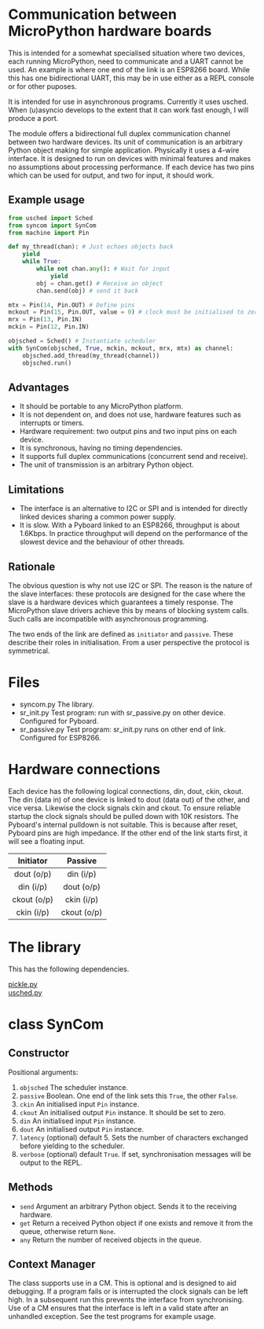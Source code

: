 # Communication between MicroPython hardware boards

This is intended for a somewhat specialised situation where two devices, each running MicroPython,
need to communicate and a UART cannot be used. An example is where one end of the link is an
ESP8266 board. While this has one bidirectional UART, this may be in use either as a REPL console
or for other puposes.

It is intended for use in asynchronous programs. Currently it uses usched. When (u)asyncio develops
to the extent that it can work fast enough, I will produce a port.

The module offers a bidirectional full duplex communication channel between two hardware devices.
Its unit of communication is an arbitrary Python object making for simple application. Physically
it uses a 4-wire interface. It is designed to run on devices with minimal features and makes no
assumptions about processing performance. If each device has two pins which can be used for output,
and two for input, it should work.

## Example usage

```python
from usched import Sched
from syncom import SynCom
from machine import Pin

def my_thread(chan): # Just echoes objects back
    yield
    while True:
        while not chan.any(): # Wait for input
            yield
        obj = chan.get() # Receive an object
        chan.send(obj) # send it back

mtx = Pin(14, Pin.OUT) # Define pins
mckout = Pin(15, Pin.OUT, value = 0) # clock must be initialised to zero.
mrx = Pin(13, Pin.IN)
mckin = Pin(12, Pin.IN)

objsched = Sched() # Instantiate scheduler
with SynCom(objsched, True, mckin, mckout, mrx, mtx) as channel:
    objsched.add_thread(my_thread(channel))
    objsched.run()
```

## Advantages

 * It should be portable to any MicroPython platform.
 * It is not dependent on, and does not use, hardware features such as interrupts or timers.
 * Hardware requirement: two output pins and two input pins on each device.
 * It is synchronous, having no timing dependencies.
 * It supports full duplex communications (concurrent send and receive).
 * The unit of transmission is an arbitrary Python object.

## Limitations

 * The interface is an alternative to I2C or SPI and is intended for directly linked devices
 sharing a common power supply.
 * It is slow. With a Pyboard linked to an ESP8266, throughput is about 1.6Kbps. In practice
 throughput will depend on the performance of the slowest device and the behaviour of other
 threads.

## Rationale

The obvious question is why not use I2C or SPI. The reason is the nature of the slave interfaces:
these protocols are designed for the case where the slave is a hardware devices which guarantees a
timely response. The MicroPython slave drivers achieve this by means of blocking system calls.
Such calls are incompatible with asynchronous programming.

The two ends of the link are defined as ``initiator`` and ``passive``. These describe their roles
in initialisation. From a user perspective the protocol is symmetrical.

# Files

 * syncom.py The library.
 * sr_init.py Test program: run with sr_passive.py on other device. Configured for Pyboard.
 * sr_passive.py Test program: sr_init.py runs on other end of link. Configured for ESP8266.

# Hardware connections

Each device has the following logical connections, din, dout, ckin, ckout. The din (data in) of one
device is linked to dout (data out) of the other, and vice versa. Likewise the clock signals ckin
and ckout. To ensure reliable startup the clock signals should be pulled down with 10K resistors.
The Pyboard's internal pulldown is not suitable. This is because after reset, Pyboard pins are high
impedance. If the other end of the link starts first, it will see a floating input.

| Initiator   | Passive     |
|:-----------:|:-----------:|
| dout  (o/p) | din   (i/p) |
| din   (i/p) | dout  (o/p) |
| ckout (o/p) | ckin  (i/p) |
| ckin  (i/p) | ckout (o/p) |

# The library

This has the following dependencies.

[pickle.py](https://github.com/micropython/micropython-lib/tree/master/pickle)  
[usched.py](https://github.com/peterhinch/Micropython-scheduler.git)

# class SynCom

## Constructor

Positional arguments:

 1. ``objsched`` The scheduler instance.
 2. ``passive`` Boolean. One end of the link sets this ``True``, the other ``False``.
 3. ``ckin`` An initialised input ``Pin`` instance.
 4. ``ckout`` An initialised output ``Pin`` instance. It should be set to zero.
 5. ``din`` An initialised input ``Pin`` instance.
 6. ``dout`` An initialised output ``Pin`` instance.
 7. ``latency`` (optional) default 5. Sets the number of characters exchanged before yielding to
 the scheduler.
 8. ``verbose`` (optional) default ``True``. If set, synchronisation messages will be output to the
 REPL.

## Methods

 * ``send`` Argument an arbitrary Python object. Sends it to the receiving hardware.
 * ``get`` Return a received Python object if one exists and remove it from the queue, otherwise
 return ``None``.
 * ``any`` Return the number of received objects in the queue.

## Context Manager

The class supports use in a CM. This is optional and is designed to aid debugging. If a program
fails or is interrupted the clock signals can be left high. In a subsequent run this prevents the
interface from synchronising. Use of a CM ensures that the interface is left in a valid state after
an unhandled exception. See the test programs for example usage.
